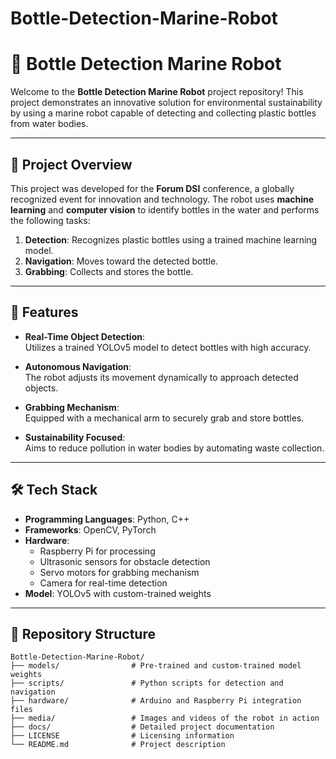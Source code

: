 # Bottle-Detection-Marine-Robot
# 🌊 Bottle Detection Marine Robot  

Welcome to the **Bottle Detection Marine Robot** project repository! This project demonstrates an innovative solution for environmental sustainability by using a marine robot capable of detecting and collecting plastic bottles from water bodies.  

---

## 🎯 **Project Overview**  

This project was developed for the **Forum DSI** conference, a globally recognized event for innovation and technology. The robot uses **machine learning** and **computer vision** to identify bottles in the water and performs the following tasks:  

1. **Detection**: Recognizes plastic bottles using a trained machine learning model.  
2. **Navigation**: Moves toward the detected bottle.  
3. **Grabbing**: Collects and stores the bottle.  

---

## 🚀 **Features**  

- **Real-Time Object Detection**:  
  Utilizes a trained YOLOv5 model to detect bottles with high accuracy.  

- **Autonomous Navigation**:  
  The robot adjusts its movement dynamically to approach detected objects.  

- **Grabbing Mechanism**:  
  Equipped with a mechanical arm to securely grab and store bottles.  

- **Sustainability Focused**:  
  Aims to reduce pollution in water bodies by automating waste collection.  

---

## 🛠️ **Tech Stack**  

- **Programming Languages**: Python, C++  
- **Frameworks**: OpenCV, PyTorch  
- **Hardware**:  
  - Raspberry Pi for processing  
  - Ultrasonic sensors for obstacle detection  
  - Servo motors for grabbing mechanism  
  - Camera for real-time detection  
- **Model**: YOLOv5 with custom-trained weights  

---

## 📂 **Repository Structure**  

```plaintext
Bottle-Detection-Marine-Robot/
├── models/                # Pre-trained and custom-trained model weights
├── scripts/               # Python scripts for detection and navigation
├── hardware/              # Arduino and Raspberry Pi integration files
├── media/                 # Images and videos of the robot in action
├── docs/                  # Detailed project documentation
├── LICENSE                # Licensing information
└── README.md              # Project description
